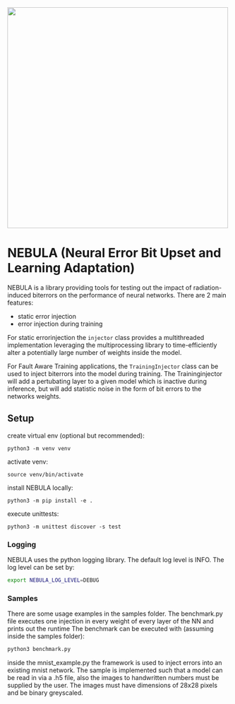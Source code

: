 <img src="https://github.com/user-attachments/assets/0a09265f-17f7-4ac2-b405-72ce12dd21f5" height="500px">

# NEBULA (Neural Error Bit Upset and Learning Adaptation)
NEBULA is a library providing tools for testing out the impact of radiation-induced biterrors
on the performance of neural networks.
There are 2 main features:
- static error injection
- error injection during training

For static errorinjection the `injector` class provides a multithreaded implementation
leveraging the multiprocessing library to time-efficiently alter a potentially large number of weights
inside the model.

For Fault Aware Training applications, the `TrainingInjector` class can be used to inject biterrors into
the model during training. The Traininginjector will add a pertubating layer to a given model which
is inactive during inference, but will add statistic noise in the form of bit errors to the networks weights.


## Setup
create virtual env (optional but recommended):
```(bash)
python3 -m venv venv
```

activate venv:
```(bash)
source venv/bin/activate
```

install NEBULA locally:
```(bash)
python3 -m pip install -e .
```

execute unittests:
```(bash)
python3 -m unittest discover -s test
```

### Logging
NEBULA uses the python logging library. The default log level is INFO.
The log level can be set by:
```bash
export NEBULA_LOG_LEVEL=DEBUG
```


### Samples
There are some usage examples in the samples folder.
The benchmark.py file executes one injection in every weight of every layer of the NN and prints out the runtime
The benchmark can be executed with (assuming inside the samples folder):

```bash
python3 benchmark.py
```

inside the mnist_example.py the framework is used to inject errors into an existing mnist network.
The sample is implemented such that a model can be read in via a .h5 file, also the images to handwritten
numbers must be supplied by the user. The images must have dimensions of 28x28 pixels and be
binary greyscaled.

